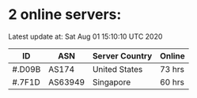 # 2 online servers:

Latest update at: Sat Aug 01 15:10:10 UTC 2020

| ID | ASN | Server Country | Online |
| -- | --- | -------------- | ------ |
| #.D09B | AS174 | United States | 73 hrs |
| #.7F1D | AS63949 | Singapore | 60 hrs |

